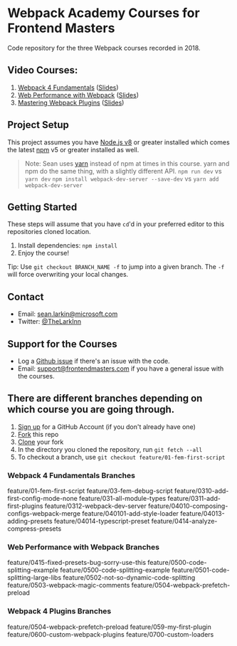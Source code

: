 # Webpack Academy Courses for Frontend Masters
Code repository for the three Webpack courses recorded in 2018.

## Video Courses:
1. [Webpack 4 Fundamentals](https://frontendmasters.com/courses/webpack-fundamentals/) ([Slides](https://docs.google.com/presentation/d/1hFtMCMo62DgOIc-9OwgaVwPZHwv1cgMELArHcMbXlSI/edit#slide=id.g15e96ef847_0_0))
2. [Web Performance with Webpack](https://frontendmasters.com/courses/performance-webpack/) ([Slides](https://docs.google.com/presentation/d/1FW3GT9Ww1S6SEGu8HAO5eRZUFggfVuFE2ievNCDWVDo/edit?usp=sharing))
3. [Mastering Webpack Plugins](https://frontendmasters.com/courses/webpack-plugins/) ([Slides](https://docs.google.com/presentation/d/1P5f-cK4jlhGQIfPQ_vaYFRWV464kBb5UaUBkfRjBp4Y/edit?usp=sharing))

## Project Setup
This project assumes you have [Node.js v8](http://nodejs.org/) or greater installed which comes
the latest [npm](https://www.npmjs.com/) v5 or greater installed as well. 

> Note: Sean uses [yarn](https://yarnpkg.com/lang/en/) instead of npm at times in this course. yarn and npm do the same thing, with a slightly different API.
> `npm run dev` vs `yarn dev`
> `npm install webpack-dev-server --save-dev` vs `yarn add webpack-dev-server`

## Getting Started
These steps will assume that you have `cd`'d in your preferred editor to this repositories cloned location.

1. Install dependencies: `npm install`
2. Enjoy the course!

Tip: Use `git checkout BRANCH_NAME -f` to jump into a given branch. The `-f` will force overwriting your local changes.

## Contact
* Email: sean.larkin@microsoft.com
* Twitter: [@TheLarkInn](https://twitter.com/thelarkinn)

## Support for the Courses
* Log a [Github issue](https://github.com/thelarkinn/webpack-workshop-2018/issues) if there's an issue with the code.
* Email: support@frontendmasters.com if you have a general issue with the courses.

## There are different branches depending on which course you are going through.

1. [Sign up](https://github.com/join) for a GitHub Account (if you don't already have one)
2. [Fork](https://help.github.com/articles/fork-a-repo/) this repo
3. [Clone](https://help.github.com/articles/cloning-a-repository/) your fork
4. In the directory you cloned the repository, run `git fetch --all`
5. To checkout a branch, use `git checkout feature/01-fem-first-script`

### Webpack 4 Fundamentals Branches

feature/01-fem-first-script
feature/03-fem-debug-script
feature/0310-add-first-config-mode-none
feature/031-all-module-types
feature/0311-add-first-plugins
feature/0312-webpack-dev-server
feature/04010-composing-configs-webpack-merge
feature/040101-add-style-loader
feature/04013-adding-presets
feature/04014-typescript-preset
feature/0414-analyze-compress-presets 

### Web Performance with Webpack Branches

feature/0415-fixed-presets-bug-sorry-use-this
feature/0500-code-splitting-example
feature/0500-code-splitting-example
feature/0501-code-splitting-large-libs
feature/0502-not-so-dynamic-code-splitting
feature/0503-webpack-magic-comments
feature/0504-webpack-prefetch-preload

### Webpack 4 Plugins Branches

feature/0504-webpack-prefetch-preload
feature/059-my-first-plugin 
feature/0600-custom-webpack-plugins
feature/0700-custom-loaders

